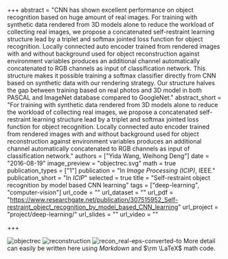 +++
abstract = "CNN has shown excellent performance on object recognition based on huge amount of real images. For training with synthetic data rendered from 3D models alone to reduce the workload of collecting real images, we propose a concatenated self-restraint learning structure lead by a triplet and softmax jointed loss function for object recognition. Locally connected auto encoder trained from rendered images with and without background used for object reconstruction against environment variables produces an additional channel automatically concatenated to RGB channels as input of classification network. This structure makes it possible training a softmax classifier directly from CNN based on synthetic data with our rendering strategy. Our structure halves the gap between training based on real photos and 3D model in both PASCAL and ImageNet database compared to GoogleNet."
abstract_short = "For training with synthetic data rendered from 3D models alone to reduce the workload of collecting real images, we propose a concatenated self-restraint learning structure lead by a triplet and softmax jointed loss function for object recognition. Locally connected auto encoder trained from rendered images with and without background used for object reconstruction against environment variables produces an additional channel automatically concatenated to RGB channels as input of classification network."
authors = ["Yida Wang, Weihong Deng"]
date = "2016-08-19"
image_preview = "objectrec.svg"
math = true
publication_types = ["1"]
publication = "In *Image Processing (ICIP)*, IEEE."
publication_short = "In *ICIP*"
selected = true
title = "Self-restraint object recognition by model based CNN learning"
tags = ["deep-learning", "computer-vision"]
url_code = ""
url_dataset = ""
url_pdf = "https://www.researchgate.net/publication/307515952_Self-restraint_object_recognition_by_model_based_CNN_learning"
url_project = "project/deep-learning/"
url_slides = ""
url_video = ""

+++

![objectrec](/img/objectrec.svg)
![reconstruction](/img/reconstruction.svg)
![recon_real-eps-converted-to](/img/recon_real-eps-converted-to.svg)
More detail can easily be written here using *Markdown* and $\rm \LaTeX$ math code.
